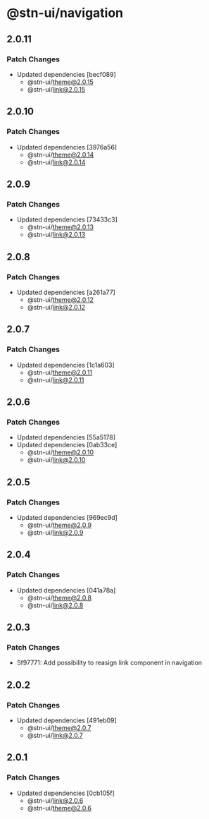 # @stn-ui/navigation

## 2.0.11

### Patch Changes

- Updated dependencies [becf089]
  - @stn-ui/theme@2.0.15
  - @stn-ui/link@2.0.15

## 2.0.10

### Patch Changes

- Updated dependencies [3976a56]
  - @stn-ui/theme@2.0.14
  - @stn-ui/link@2.0.14

## 2.0.9

### Patch Changes

- Updated dependencies [73433c3]
  - @stn-ui/theme@2.0.13
  - @stn-ui/link@2.0.13

## 2.0.8

### Patch Changes

- Updated dependencies [a261a77]
  - @stn-ui/theme@2.0.12
  - @stn-ui/link@2.0.12

## 2.0.7

### Patch Changes

- Updated dependencies [1c1a603]
  - @stn-ui/theme@2.0.11
  - @stn-ui/link@2.0.11

## 2.0.6

### Patch Changes

- Updated dependencies [55a5178]
- Updated dependencies [0ab33ce]
  - @stn-ui/theme@2.0.10
  - @stn-ui/link@2.0.10

## 2.0.5

### Patch Changes

- Updated dependencies [969ec9d]
  - @stn-ui/theme@2.0.9
  - @stn-ui/link@2.0.9

## 2.0.4

### Patch Changes

- Updated dependencies [041a78a]
  - @stn-ui/theme@2.0.8
  - @stn-ui/link@2.0.8

## 2.0.3

### Patch Changes

- 5f97771: Add possibility to reasign link component in navigation

## 2.0.2

### Patch Changes

- Updated dependencies [491eb09]
  - @stn-ui/theme@2.0.7
  - @stn-ui/link@2.0.7

## 2.0.1

### Patch Changes

- Updated dependencies [0cb105f]
  - @stn-ui/link@2.0.6
  - @stn-ui/theme@2.0.6
